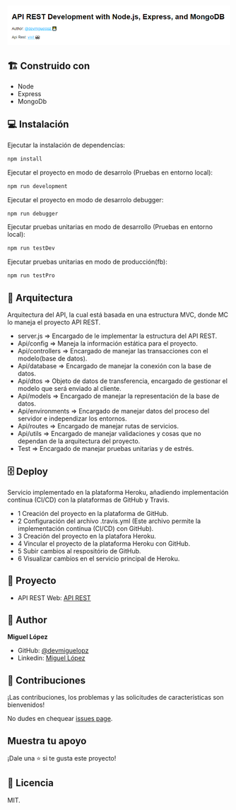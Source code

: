 ![screenshot](./preview.png)

## 🏗 Construido con
- Node
- Express
- MongoDb

## 💻 Instalación
Ejecutar la instalación de dependencías:
```bash
npm install
```

Ejecutar el proyecto en modo de desarrolo (Pruebas en entorno local):
```bash
npm run development
```

Ejecutar el proyecto en modo de desarrolo debugger:
```bash
npm run debugger
```

Ejecutar pruebas unitarias en modo de desarrollo (Pruebas en entorno local):
```bash
npm run testDev
```

Ejecutar pruebas unitarias en modo de producción(fb):
```bash
npm run testPro
```

## 📐 Arquitectura
Arquitectura del API, la cual está basada en una estructura MVC, donde MC lo maneja el proyecto API REST.

  - server.js => Encargado de le implementar la estructura del API REST.
  - Api/config => Maneja la información estática para el proyecto.
  - Api/controllers => Encargado de manejar las transacciones con el modelo(base de datos).
  - Api/database => Encargado de manejar la conexión con la base de datos.
  - Api/dtos => Objeto de datos de transferencia, encargado de gestionar el modelo que será enviado al cliente.
  - Api/models => Encargado de manejar la representación de la base de datos.
  - Api/environments => Encargado de manejar datos del proceso del servidor e independizar los entornos.
  - Api/routes => Encargado de manejar rutas de servicios.
  - Api/utils => Encargado de manejar validaciones y cosas que no dependan de la arquitectura del proyecto.
  - Test => Encargado de manejar pruebas unitarias y de estrés.

## 🗄 Deploy
Servicio implementado en la plataforma Heroku, añadiendo implementación contínua (CI/CD) con la plataformas  de GitHub y Travis.

  - 1 Creación del proyecto en la plataforma de GitHub.
  - 2 Configuración del archivo .travis.yml (Este archivo permite la implementación contínua (CI/CD) con GitHub).
  - 3 Creación del proyecto en la platafora Heroku.
  - 4 Vincular el proyecto de la plataforma Heroku con GitHub.
  - 5 Subir cambios al respositório de GitHub.
  - 6 Visualizar cambios en el servicio principal de Heroku.

## 📄 Proyecto
- API REST Web: [API REST](https://api-rest-evaluation-alm.herokuapp.com/)

## 👤 Author
**Miguel López**

- GitHub: [@devmiguelopz](https://gitHub.com/devmiguelopz)
- Linkedin: [Miguel López](https://www.linkedin.com/in/miguel-lopez-monzon/)

## 🤝 Contribuciones
¡Las contribuciones, los problemas y las solicitudes de características son bienvenidos!

No dudes en chequear [issues page](https://gitHub.com/devmiguelopz/App_Api_Rest_Evaluation_ALM/issues/).

## Muestra tu apoyo
¡Dale una ⭐️ si te gusta este proyecto!

## 📝 Licencia
MIT.
